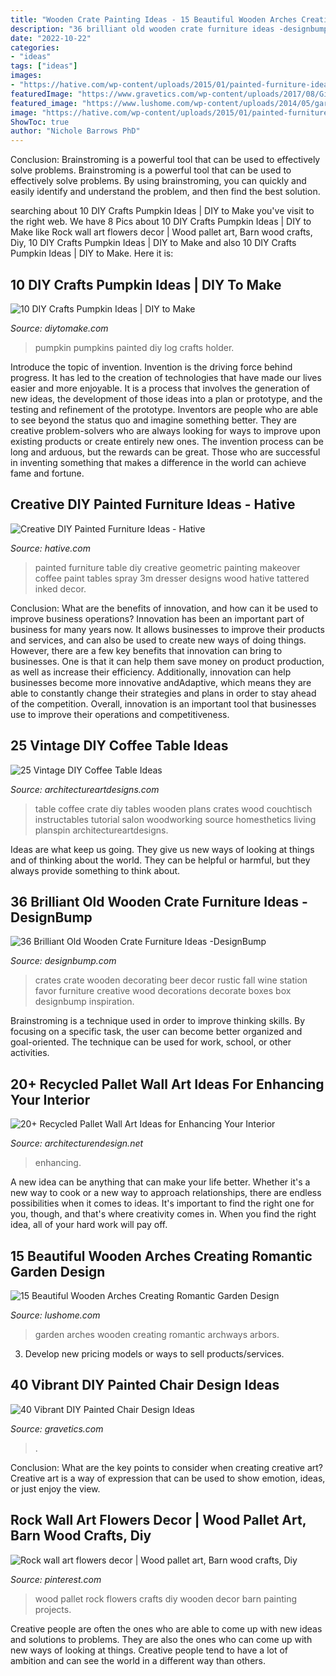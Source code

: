 ```yaml
---
title: "Wooden Crate Painting Ideas - 15 Beautiful Wooden Arches Creating Romantic Garden Design"
description: "36 brilliant old wooden crate furniture ideas -designbump"
date: "2022-10-22"
categories:
- "ideas"
tags: ["ideas"]
images:
- "https://hative.com/wp-content/uploads/2015/01/painted-furniture-ideas/1-painted-furniture-ideas.jpg"
featuredImage: "https://www.gravetics.com/wp-content/uploads/2017/08/Gilded-gold-painted-navy-blue-chair..jpg"
featured_image: "https://www.lushome.com/wp-content/uploads/2014/05/garden-design-ideas-arches-arbors-archways-12.jpg"
image: "https://hative.com/wp-content/uploads/2015/01/painted-furniture-ideas/1-painted-furniture-ideas.jpg"
ShowToc: true
author: "Nichole Barrows PhD"
---
```



Conclusion: Brainstroming is a powerful tool that can be used to effectively solve problems.
Brainstroming is a powerful tool that can be used to effectively solve problems. By using brainstroming, you can quickly and easily identify and understand the problem, and then find the best solution.

	

		
searching about 10 DIY Crafts Pumpkin Ideas | DIY to Make you've visit to the right web. We have 8 Pics about 10 DIY Crafts Pumpkin Ideas | DIY to Make like Rock wall art flowers decor | Wood pallet art, Barn wood crafts, Diy, 10 DIY Crafts Pumpkin Ideas | DIY to Make and also 10 DIY Crafts Pumpkin Ideas | DIY to Make. Here it is:
		
    
## 10 DIY Crafts Pumpkin Ideas | DIY To Make

<img loading=lazy src="http://www.diytomake.com/wp-content/uploads/2015/10/log-pumpkin-holder.jpg" onerror="this.onerror=null;this.src='https://tse1.mm.bing.net/th?id=OIP.HGG1xsx1MS5BSL4Dag_E0wHaLH&amp;pid=15.1';" alt="10 DIY Crafts Pumpkin Ideas | DIY to Make">

_Source: diytomake.com_

>pumpkin pumpkins painted diy log crafts holder. 

	

Introduce the topic of invention.
Invention is the driving force behind progress. It has led to the creation of technologies that have made our lives easier and more enjoyable. It is a process that involves the generation of new ideas, the development of those ideas into a plan or prototype, and the testing and refinement of the prototype. Inventors are people who are able to see beyond the status quo and imagine something better. They are creative problem-solvers who are always looking for ways to improve upon existing products or create entirely new ones. The invention process can be long and arduous, but the rewards can be great. Those who are successful in inventing something that makes a difference in the world can achieve fame and fortune.

    
## Creative DIY Painted Furniture Ideas - Hative

<img loading=lazy src="https://hative.com/wp-content/uploads/2015/01/painted-furniture-ideas/1-painted-furniture-ideas.jpg" onerror="this.onerror=null;this.src='https://tse2.mm.bing.net/th?id=OIP.XPhAIRny08gW12AgY_ZbFQHaLH&amp;pid=15.1';" alt="Creative DIY Painted Furniture Ideas - Hative">

_Source: hative.com_

>painted furniture table diy creative geometric painting makeover coffee paint tables spray 3m dresser designs wood hative tattered inked decor. 

	

Conclusion: What are the benefits of innovation, and how can it be used to improve business operations?
Innovation has been an important part of business for many years now. It allows businesses to improve their products and services, and can also be used to create new ways of doing things. However, there are a few key benefits that innovation can bring to businesses. One is that it can help them save money on product production, as well as increase their efficiency. Additionally, innovation can help businesses become more innovative andAdaptive, which means they are able to constantly change their strategies and plans in order to stay ahead of the competition. Overall, innovation is an important tool that businesses use to improve their operations and competitiveness.

    
## 25 Vintage DIY Coffee Table Ideas

<img loading=lazy src="https://www.architectureartdesigns.com/wp-content/uploads/2014/01/364.jpg" onerror="this.onerror=null;this.src='https://tse2.mm.bing.net/th?id=OIP.RuaagRyGviBizIUMTdPT_QHaJ4&amp;pid=15.1';" alt="25 Vintage DIY Coffee Table Ideas">

_Source: architectureartdesigns.com_

>table coffee crate diy tables wooden plans crates wood couchtisch instructables tutorial salon woodworking source homesthetics living planspin architectureartdesigns. 

	

Ideas are what keep us going. They give us new ways of looking at things and of thinking about the world. They can be helpful or harmful, but they always provide something to think about.

    
## 36 Brilliant Old Wooden Crate Furniture Ideas -DesignBump

<img loading=lazy src="https://designbump.com/wp-content/uploads/2015/10/crate09.jpg" onerror="this.onerror=null;this.src='https://tse3.mm.bing.net/th?id=OIP.ywL7SreYT2_Rk7nFWorIXAHaLH&amp;pid=15.1';" alt="36 Brilliant Old Wooden Crate Furniture Ideas -DesignBump">

_Source: designbump.com_

>crates crate wooden decorating beer decor rustic fall wine station favor furniture creative wood decorations decorate boxes box designbump inspiration. 

	

Brainstroming is a technique used in order to improve thinking skills. By focusing on a specific task, the user can become better organized and goal-oriented. The technique can be used for work, school, or other activities.

    
## 20+ Recycled Pallet Wall Art Ideas For Enhancing Your Interior

<img loading=lazy src="https://cdn.architecturendesign.net/wp-content/uploads/2015/06/AD-Pallet-Wall-Art-3.jpg" onerror="this.onerror=null;this.src='https://tse2.mm.bing.net/th?id=OIP.aqv6cNnEDFre0O4e9gOsKwHaMZ&amp;pid=15.1';" alt="20+ Recycled Pallet Wall Art Ideas for Enhancing Your Interior">

_Source: architecturendesign.net_

>enhancing. 

	

A new idea can be anything that can make your life better. Whether it's a new way to cook or a new way to approach relationships, there are endless possibilities when it comes to ideas. It's important to find the right one for you, though, and that's where creativity comes in. When you find the right idea, all of your hard work will pay off.

    
## 15 Beautiful Wooden Arches Creating Romantic Garden Design

<img loading=lazy src="https://www.lushome.com/wp-content/uploads/2014/05/garden-design-ideas-arches-arbors-archways-12.jpg" onerror="this.onerror=null;this.src='https://tse4.mm.bing.net/th?id=OIP.2bSoYy_YE7FXPZ_0T8b_JwAAAA&amp;pid=15.1';" alt="15 Beautiful Wooden Arches Creating Romantic Garden Design">

_Source: lushome.com_

>garden arches wooden creating romantic archways arbors. 

	

3. Develop new pricing models or ways to sell products/services.

    
## 40 Vibrant DIY Painted Chair Design Ideas

<img loading=lazy src="https://www.gravetics.com/wp-content/uploads/2017/08/Gilded-gold-painted-navy-blue-chair..jpg" onerror="this.onerror=null;this.src='https://tse4.mm.bing.net/th?id=OIP.U59lZe48XLfWxBvdVAA3rgHaJ3&amp;pid=15.1';" alt="40 Vibrant DIY Painted Chair Design Ideas">

_Source: gravetics.com_

>. 

	

Conclusion: What are the key points to consider when creating creative art?
Creative art is a way of expression that can be used to show emotion, ideas, or just enjoy the view.

    
## Rock Wall Art Flowers Decor | Wood Pallet Art, Barn Wood Crafts, Diy

<img loading=lazy src="https://i.pinimg.com/736x/9b/4c/77/9b4c77d58de9e8130cb6357fdbe7c3c6--rock-wall-art-flowers.jpg" onerror="this.onerror=null;this.src='https://tse4.mm.bing.net/th?id=OIP.RhriDrwM8DgpaaK_ioY-lwHaJ6&amp;pid=15.1';" alt="Rock wall art flowers decor | Wood pallet art, Barn wood crafts, Diy">

_Source: pinterest.com_

>wood pallet rock flowers crafts diy wooden decor barn painting projects. 

	

Creative people are often the ones who are able to come up with new ideas and solutions to problems. They are also the ones who can come up with new ways of looking at things. Creative people tend to have a lot of ambition and can see the world in a different way than others.


